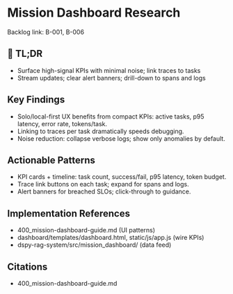 <!-- CONTEXT_REFERENCE: 400_context-priority-guide.md -->
<!-- MODULE_REFERENCE: 400_mission-dashboard-guide.md -->

# Mission Dashboard Research

Backlog link: B-001, B-006

 
## 🔎 TL;DR
- Surface high-signal KPIs with minimal noise; link traces to tasks
- Stream updates; clear alert banners; drill-down to spans and logs

 
## Key Findings
- Solo/local-first UX benefits from compact KPIs: active tasks, p95 latency, error rate, tokens/task.
- Linking to traces per task dramatically speeds debugging.
- Noise reduction: collapse verbose logs; show only anomalies by default.

 
## Actionable Patterns
- KPI cards + timeline: task count, success/fail, p95 latency, token budget.
- Trace link buttons on each task; expand for spans and logs.
- Alert banners for breached SLOs; click-through to guidance.

 
## Implementation References
- 400_mission-dashboard-guide.md (UI patterns)
- dashboard/templates/dashboard.html, static/js/app.js (wire KPIs)
- dspy-rag-system/src/mission_dashboard/ (data feed)

 
## Citations
- 400_mission-dashboard-guide.md

